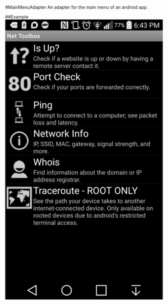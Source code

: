 #MainMenuAdapter
An adapter for the main menu of an android app.

##Example
![nettoolbox](/examples/nettoolbox.png)
